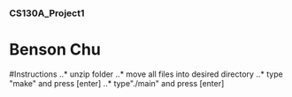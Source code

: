 ### CS130A_Project1
# Benson Chu


#Instructions
..* unzip folder
..* move all files into desired directory
..* type "make" and press [enter]
..* type"./main" and press [enter]

